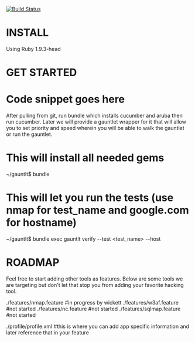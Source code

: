 [![Build Status](https://secure.travis-ci.org/thegauntlet/gauntlt.png?branch=master)](http://travis-ci.org/thegauntlet/gauntlt)

INSTALL
=======

Using Ruby 1.9.3-head

GET STARTED
===========

# Code snippet goes here

After pulling from git, run bundle which installs cucumber and aruba then run cucumber.  Later we will provide a gauntlet wrapper for it that will allow you to set priority and speed wherein you will be able to walk the gauntlet or run the gauntlet. 

# This will install all needed gems
~/gauntlt$ bundle

# This will let you run the tests (use nmap for test_name and google.com for hostname)
~/gauntlt$ bundle exec gauntlt verify --test <test_name> --host <hostname>


ROADMAP
=======

Feel free to start adding other tools as features.  Below are some tools we are targeting but don't let that stop you from adding your favorite hacking tool.

./features/nmap.feature #in progress by wickett
./features/w3af.feature #not started
./features/nc.feature #not started
./features/sqlmap.feature #not started

./profile/profile.xml #this is where you can add app specific information and later reference that in your feature


